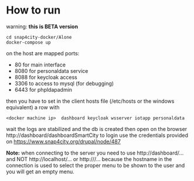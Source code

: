 # How to run
warning: **this is BETA version**

```
cd snap4city-docker/Alone
docker-compose up
```
on the host are mapped ports:
- 80 for main interface
- 8080 for personaldata service
- 8088 for keycloak access
- 3306 to access to mysql (for debugging)
- 6443 for phpldapadmin

then you have to set in the client hosts file (/etc/hosts or the windows equivalent) a row with
```
<docker machine ip>  dashboard keycloak wsserver iotapp personaldata 
```

wait the logs are stabilized and the db is created then open on the browser http://dashboard/dashboardSmartCity 
to login use the credentials provided on https://www.snap4city.org/drupal/node/487

**Note:** when connecting to the server you need to use http://dashboard/... and NOT http://localhost/... or http://<ip of server>/... because the hostname in the connection is used to select the proper menu to be shown to the user and you will get an empty menu.
